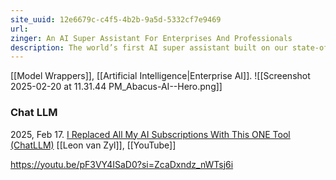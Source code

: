```yaml
---
site_uuid: 12e6679c-c4f5-4b2b-9a5d-5332cf7e9469
url: 
zinger: An AI Super Assistant For Enterprises And Professionals
description: The world’s first AI super assistant built on our state-of-the-art generative AI technologyFor Individuals and Small TeamsChatLLM is your all-in-one super-assistant with access to all the state-of-the-art LLMs, web search, voice and vision capabilities. ChatLLM offers an enterprise-class AI super assistant for all your employees along with a state-of-the-art Gen AI platform to power chatbots and agents.
---
```

[[Model Wrappers]], [[Artificial Intelligence|Enterprise AI]]. 
![[Screenshot 2025-02-20 at 11.31.44 PM_Abacus-AI--Hero.png]]
### Chat LLM

2025, Feb 17. [I Replaced All My AI Subscriptions With This ONE Tool (ChatLLM)](https://youtu.be/iaG4dalqBm0?si=pewNia61O11ZUEMw) [[Leon van Zyl]], [[YouTube]]

https://youtu.be/pF3VY4ISaD0?si=ZcaDxndz_nWTsj6i

